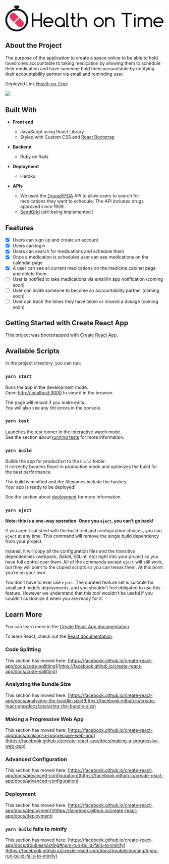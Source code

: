 ![Health On Time ](./public/Health_on_time_logo.png)

## About the Project

The purpose of the application to create a space online to be able to hold loved ones accountable to taking medication by allowing them to schedule their medication and have someone hold them accountable by notifying their accountability partner via email and reminding user.

Deployed Link [Health on Time](https://health-on-time.herokuapp.com/)

![](./public/Health-on-time.gif)

## Built With

- **Front end**
  - JavaScript using React Library
  - Styled with Custom CSS and [React Bootstrap](https://react-bootstrap.github.io/)
- **Backend**
  - Ruby on Rails
- **Deployment**
  - Heroku
- **APIs**

  - We used the [Drugs@FDA](https://open.fda.gov/apis/drug/drugsfda/) API to allow users to search for medications they want to schedule. The API includes drugs approved since 1939.
  - [SendGrid](https://sendgrid.com/) (still being implemented )

## Features

- [x] Users can sign up and create an account
- [x] Users can login
- [x] Users can search for medications and schedule them
- [x] Once a medication is scheduled user can see medications on the calendar page
- [x] A user can see all current medications on the medicine cabinet page and delete them
- [ ] User is notified to take medications via email/in app notification (coming soon)
- [ ] User can invite someone to become an accountability partner (coming soon)
- [ ] User can track the times they have taken or missed a dosage (coming soon)

## Getting Started with Create React App

This project was bootstrapped with [Create React App](https://github.com/facebook/create-react-app).

## Available Scripts

In the project directory, you can run:

### `yarn start`

Runs the app in the development mode.\
Open [http://localhost:3000](http://localhost:3000) to view it in the browser.

The page will reload if you make edits.\
You will also see any lint errors in the console.

### `yarn test`

Launches the test runner in the interactive watch mode.\
See the section about [running tests](https://facebook.github.io/create-react-app/docs/running-tests) for more information.

### `yarn build`

Builds the app for production to the `build` folder.\
It correctly bundles React in production mode and optimizes the build for the best performance.

The build is minified and the filenames include the hashes.\
Your app is ready to be deployed!

See the section about [deployment](https://facebook.github.io/create-react-app/docs/deployment) for more information.

### `yarn eject`

**Note: this is a one-way operation. Once you `eject`, you can’t go back!**

If you aren’t satisfied with the build tool and configuration choices, you can `eject` at any time. This command will remove the single build dependency from your project.

Instead, it will copy all the configuration files and the transitive dependencies (webpack, Babel, ESLint, etc) right into your project so you have full control over them. All of the commands except `eject` will still work, but they will point to the copied scripts so you can tweak them. At this point you’re on your own.

You don’t have to ever use `eject`. The curated feature set is suitable for small and middle deployments, and you shouldn’t feel obligated to use this feature. However we understand that this tool wouldn’t be useful if you couldn’t customize it when you are ready for it.

## Learn More

You can learn more in the [Create React App documentation](https://facebook.github.io/create-react-app/docs/getting-started).

To learn React, check out the [React documentation](https://reactjs.org/).

### Code Splitting

This section has moved here: [https://facebook.github.io/create-react-app/docs/code-splitting](https://facebook.github.io/create-react-app/docs/code-splitting)

### Analyzing the Bundle Size

This section has moved here: [https://facebook.github.io/create-react-app/docs/analyzing-the-bundle-size](https://facebook.github.io/create-react-app/docs/analyzing-the-bundle-size)

### Making a Progressive Web App

This section has moved here: [https://facebook.github.io/create-react-app/docs/making-a-progressive-web-app](https://facebook.github.io/create-react-app/docs/making-a-progressive-web-app)

### Advanced Configuration

This section has moved here: [https://facebook.github.io/create-react-app/docs/advanced-configuration](https://facebook.github.io/create-react-app/docs/advanced-configuration)

### Deployment

This section has moved here: [https://facebook.github.io/create-react-app/docs/deployment](https://facebook.github.io/create-react-app/docs/deployment)

### `yarn build` fails to minify

This section has moved here: [https://facebook.github.io/create-react-app/docs/troubleshooting#npm-run-build-fails-to-minify](https://facebook.github.io/create-react-app/docs/troubleshooting#npm-run-build-fails-to-minify)
